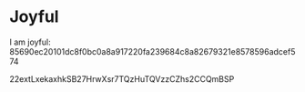 # Joyful

I am joyful: 85690ec20101dc8f0bc0a8a917220fa239684c8a82679321e8578596adcef574


22extLxekaxhkSB27HrwXsr7TQzHuTQVzzCZhs2CCQmBSP
